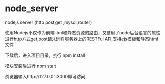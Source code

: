 # node_server
nodejs server (http post,get ,mysql,router)

使用Nodejs不仅作为前端html和静态资源的路由，又使用了node后台语言的属性进行http方式get,post请求远程服务器上的RESTFul API,支持ejs模板和静态html文件

下载后，进入项目目录，执行 npm install

模块安装后进行 npm start

浏览器输入http://127.0.0.1:3000即可访问
